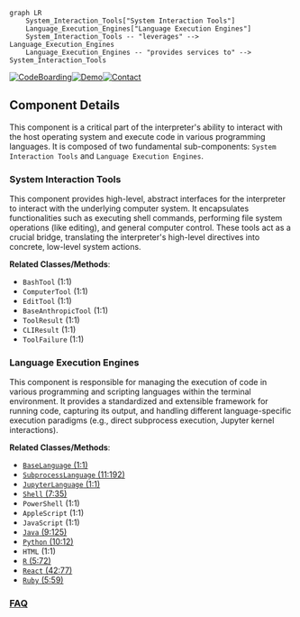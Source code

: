 ```mermaid
graph LR
    System_Interaction_Tools["System Interaction Tools"]
    Language_Execution_Engines["Language Execution Engines"]
    System_Interaction_Tools -- "leverages" --> Language_Execution_Engines
    Language_Execution_Engines -- "provides services to" --> System_Interaction_Tools
```
[![CodeBoarding](https://img.shields.io/badge/Generated%20by-CodeBoarding-9cf?style=flat-square)](https://github.com/CodeBoarding/GeneratedOnBoardings)[![Demo](https://img.shields.io/badge/Try%20our-Demo-blue?style=flat-square)](https://www.codeboarding.org/demo)[![Contact](https://img.shields.io/badge/Contact%20us%20-%20contact@codeboarding.org-lightgrey?style=flat-square)](mailto:contact@codeboarding.org)

## Component Details

This component is a critical part of the interpreter's ability to interact with the host operating system and execute code in various programming languages. It is composed of two fundamental sub-components: `System Interaction Tools` and `Language Execution Engines`.

### System Interaction Tools
This component provides high-level, abstract interfaces for the interpreter to interact with the underlying computer system. It encapsulates functionalities such as executing shell commands, performing file system operations (like editing), and general computer control. These tools act as a crucial bridge, translating the interpreter's high-level directives into concrete, low-level system actions.


**Related Classes/Methods**:

- `BashTool` (1:1)
- `ComputerTool` (1:1)
- `EditTool` (1:1)
- `BaseAnthropicTool` (1:1)
- `ToolResult` (1:1)
- `CLIResult` (1:1)
- `ToolFailure` (1:1)


### Language Execution Engines
This component is responsible for managing the execution of code in various programming and scripting languages within the terminal environment. It provides a standardized and extensible framework for running code, capturing its output, and handling different language-specific execution paradigms (e.g., direct subprocess execution, Jupyter kernel interactions).


**Related Classes/Methods**:

- <a href="https://github.com/OpenInterpreter/open-interpreter/blob/master/interpreter/core/computer/terminal/base_language.py#L1-L1" target="_blank" rel="noopener noreferrer">`BaseLanguage` (1:1)</a>
- <a href="https://github.com/OpenInterpreter/open-interpreter/blob/master/interpreter/core/computer/terminal/languages/subprocess_language.py#L11-L192" target="_blank" rel="noopener noreferrer">`SubprocessLanguage` (11:192)</a>
- <a href="https://github.com/OpenInterpreter/open-interpreter/blob/master/interpreter/core/computer/terminal/languages/jupyter_language.py#L1-L1" target="_blank" rel="noopener noreferrer">`JupyterLanguage` (1:1)</a>
- <a href="https://github.com/OpenInterpreter/open-interpreter/blob/master/interpreter/core/computer/terminal/languages/shell.py#L7-L35" target="_blank" rel="noopener noreferrer">`Shell` (7:35)</a>
- `PowerShell` (1:1)
- `AppleScript` (1:1)
- `JavaScript` (1:1)
- <a href="https://github.com/OpenInterpreter/open-interpreter/blob/master/interpreter/core/computer/terminal/languages/java.py#L9-L125" target="_blank" rel="noopener noreferrer">`Java` (9:125)</a>
- <a href="https://github.com/OpenInterpreter/open-interpreter/blob/master/interpreter/core/computer/terminal/languages/python.py#L10-L12" target="_blank" rel="noopener noreferrer">`Python` (10:12)</a>
- `HTML` (1:1)
- <a href="https://github.com/OpenInterpreter/open-interpreter/blob/master/interpreter/core/computer/terminal/languages/r.py#L5-L72" target="_blank" rel="noopener noreferrer">`R` (5:72)</a>
- <a href="https://github.com/OpenInterpreter/open-interpreter/blob/master/interpreter/core/computer/terminal/languages/react.py#L42-L77" target="_blank" rel="noopener noreferrer">`React` (42:77)</a>
- <a href="https://github.com/OpenInterpreter/open-interpreter/blob/master/interpreter/core/computer/terminal/languages/ruby.py#L5-L59" target="_blank" rel="noopener noreferrer">`Ruby` (5:59)</a>




### [FAQ](https://github.com/CodeBoarding/GeneratedOnBoardings/tree/main?tab=readme-ov-file#faq)